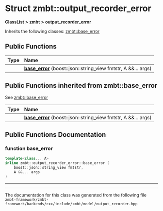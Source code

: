 

# Struct zmbt::output\_recorder\_error



[**ClassList**](annotated.md) **>** [**zmbt**](namespacezmbt.md) **>** [**output\_recorder\_error**](structzmbt_1_1output__recorder__error.md)








Inherits the following classes: [zmbt::base\_error](structzmbt_1_1base__error.md)






















































## Public Functions

| Type | Name |
| ---: | :--- |
|   | [**base\_error**](#function-base_error) (boost::json::string\_view fmtstr, A &&... args) <br> |


## Public Functions inherited from zmbt::base_error

See [zmbt::base\_error](structzmbt_1_1base__error.md)

| Type | Name |
| ---: | :--- |
|   | [**base\_error**](structzmbt_1_1base__error.md#function-base_error) (boost::json::string\_view fmtstr, A &&... args) <br> |






















































## Public Functions Documentation




### function base\_error 

```C++
template<class... A>
inline zmbt::output_recorder_error::base_error (
    boost::json::string_view fmtstr,
    A &&... args
) 
```




<hr>

------------------------------
The documentation for this class was generated from the following file `zmbt-framework/zmbt-framework/backends/cxx/include/zmbt/model/output_recorder.hpp`

